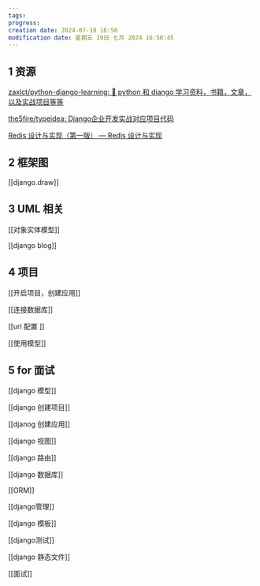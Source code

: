 ```yaml
---
tags: 
progress: 
creation date: 2024-07-19 16:50
modification date: 星期五 19日 七月 2024 16:50:45
---
```

## 1	资源

[zaxlct/python-django-learning: 🍺 python 和 diango 学习资料，书籍，文章，以及实战项目等等](https://github.com/zaxlct/python-django-learning?tab=readme-ov-file)

[the5fire/typeidea: Django企业开发实战对应项目代码](https://github.com/the5fire/typeidea)

[Redis 设计与实现（第一版） — Redis 设计与实现](https://redisbook.readthedocs.io/en/latest/)

## 2	框架图

[[django.draw]]


## 3	UML 相关

[[对象实体模型]]

[[django blog]]

## 4	项目
[[开启项目，创建应用]]


[[连接数据库]]


[[url 配置 ]]

[[使用模型]]



## 5	for 面试 


[[django 模型]]

[[django 创建项目]]

[[djanog 创建应用]]

[[django 视图]]

[[django 路由]]

[[django 数据库]]

[[ORM]]

[[django管理]]

[[django 模板]]

[[django测试]]

[[django 静态文件]]


[[面试]]